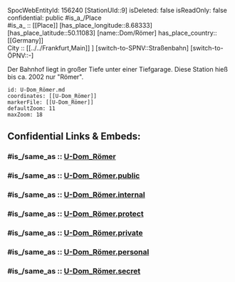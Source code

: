 ﻿---
location:
- 50.11083
- 8.68333
mapmarker: subway
mapzoom:
- 8
- 18
tags:
- geo/station/subway
type: Station
---

SpocWebEntityId: 156240
[StationUId::9] 
isDeleted: false
isReadOnly: false
confidential: public
#is_a_/Place  
#is_a_ :: [[Place]] 
[has_place_longitude::8.68333] 
[has_place_latitude::50.11083] 
[name::Dom/Römer] 
has_place_country:: [[Germany]]  
City :: [[../../Frankfurt,Main]] ] 
[switch-to-SPNV::Straßenbahn] 
[switch-to-ÖPNV::-] 

Der Bahnhof liegt in großer Tiefe unter einer Tiefgarage. Diese Station hieß bis ca. 2002 nur "Römer".

```leaflet
id: U-Dom_Römer.md
coordinates: [[U-Dom_Römer]] 
markerFile: [[U-Dom_Römer]] 
defaultZoom: 11 
maxZoom: 18
```


## Confidential Links & Embeds: 

### #is_/same_as :: [U-Dom_Römer](U-Dom_Römer.md) 

### #is_/same_as :: [U-Dom_Römer.public](/_public/Earth/Continent/Europe/Europe~Central/Germany/Germany~West/Hessen/counties~Hessen/Frankfurt~Main/Stations-FFM~U/U-Dom_Römer.public.md) 

### #is_/same_as :: [U-Dom_Römer.internal](/_internal/Earth/Continent/Europe/Europe~Central/Germany/Germany~West/Hessen/counties~Hessen/Frankfurt~Main/Stations-FFM~U/U-Dom_Römer.internal.md) 

### #is_/same_as :: [U-Dom_Römer.protect](/_protect/Earth/Continent/Europe/Europe~Central/Germany/Germany~West/Hessen/counties~Hessen/Frankfurt~Main/Stations-FFM~U/U-Dom_Römer.protect.md) 

### #is_/same_as :: [U-Dom_Römer.private](/_private/Earth/Continent/Europe/Europe~Central/Germany/Germany~West/Hessen/counties~Hessen/Frankfurt~Main/Stations-FFM~U/U-Dom_Römer.private.md) 

### #is_/same_as :: [U-Dom_Römer.personal](/_personal/Earth/Continent/Europe/Europe~Central/Germany/Germany~West/Hessen/counties~Hessen/Frankfurt~Main/Stations-FFM~U/U-Dom_Römer.personal.md) 

### #is_/same_as :: [U-Dom_Römer.secret](/_secret/Earth/Continent/Europe/Europe~Central/Germany/Germany~West/Hessen/counties~Hessen/Frankfurt~Main/Stations-FFM~U/U-Dom_Römer.secret.md)

